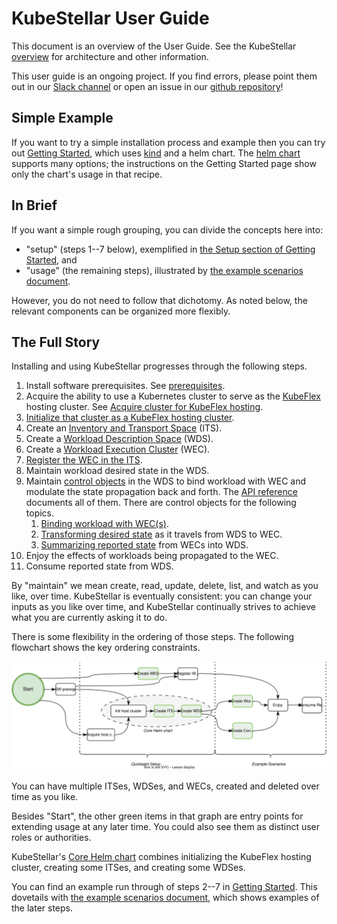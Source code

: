 # KubeStellar User Guide

This document is an overview of the User Guide.
See the KubeStellar [overview](../readme.md) for architecture and other information.

This user guide is an ongoing project. If you find errors, please point them out in our [Slack channel](https://kubernetes.slack.com/archives/C058SUSL5AA/) or open an issue in our [github repository](https://github.com/kubestellar/kubestellar)!

## Simple Example

If you want to try a simple installation process and example then you can try out [Getting Started](get-started.md), which uses [kind](https://kind.sigs.k8s.io/) and a helm chart. The [helm chart](core-chart.md) supports many options; the instructions on the Getting Started page show only the chart's usage in that recipe.

## In Brief

If you want a simple rough grouping, you can divide the concepts here into:

- "setup" (steps 1--7 below), exemplified in [the Setup section of Getting Started](get-started.md#setup), and
- "usage" (the remaining steps), illustrated by [the example scenarios document](example-scenarios.md).

However, you do not need to follow that dichotomy. As noted below, the relevant components can be organized more flexibly.

## The Full Story

Installing and using KubeStellar progresses through the following steps.

1. Install software prerequisites. See [prerequisites](pre-reqs.md).
1. Acquire the ability to use a Kubernetes cluster to serve as the [KubeFlex](https://github.com/kubestellar/kubeflex/) hosting cluster. See [Acquire cluster for KubeFlex hosting](acquire-hosting-cluster.md).
1. [Initialize that cluster as a KubeFlex hosting cluster](init-hosting-cluster.md).
1. Create an [Inventory and Transport Space](its.md) (ITS).
1. Create a [Workload Description Space](wds.md) (WDS).
1. Create a [Workload Execution Cluster](wec.md) (WEC).
1. [Register the WEC in the ITS](wec-registration.md).
1. Maintain workload desired state in the WDS.
1. Maintain [control objects](control.md) in the WDS to bind workload with WEC and modulate the state propagation back and forth. The [API reference](https://pkg.go.dev/github.com/kubestellar/kubestellar/api/control/v1alpha1) documents all of them. There are control objects for the following topics.
    1. [Binding workload with WEC(s)](binding.md).
    1. [Transforming desired state](transforming.md) as it travels from WDS to WEC.
    1. [Summarizing reported state](combined-status.md) from WECs into WDS.
1. Enjoy the effects of workloads being propagated to the WEC.
1. Consume reported state from WDS.

By "maintain" we mean create, read, update, delete, list, and watch as you like, over time. KubeStellar is eventually consistent: you can change your inputs as you like over time, and KubeStellar continually strives to achieve what you are currently asking it to do.

There is some flexibility in the ordering of those steps. The following flowchart shows the key ordering constraints. 

![Ordering among installation and usage actions](images/usage-outline.svg)

You can have multiple ITSes, WDSes, and WECs, created and deleted over time as you like.

Besides "Start", the other green items in that graph are entry points for extending usage at any later time. You could also see them as distinct user roles or authorities.

KubeStellar's [Core Helm chart](core-chart.md) combines initializing the KubeFlex hosting cluster, creating some ITSes, and creating some WDSes.

You can find an example run through of steps 2--7 in [Getting Started](get-started.md). This dovetails with [the example scenarios document](example-scenarios.md), which shows examples of the later steps.
